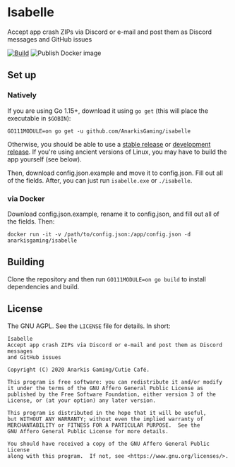 # Isabelle
Accept app crash ZIPs via Discord or e-mail and post them as Discord messages and GitHub issues

[![Build](https://github.com/AnarkisGaming/isabelle/workflows/Build/badge.svg?event=push)](https://github.com/AnarkisGaming/isabelle/actions) ![Publish Docker image](https://github.com/AnarkisGaming/isabelle/workflows/Publish%20Docker%20image/badge.svg)

## Set up

### Natively
If you are using Go 1.15+, download it using `go get` (this will place the executable in `$GOBIN`):

```
GO111MODULE=on go get -u github.com/AnarkisGaming/isabelle
```

Otherwise, you should be able to use a [stable release](https://github.com/AnarkisGaming/isabelle/releases) or [development release](https://github.com/AnarkisGaming/isabelle/actions). If you're using ancient versions of Linux, you may have to build the app yourself (see below).

Then, download config.json.example and move it to config.json. Fill out all of the fields. After, you can just run `isabelle.exe` or `./isabelle`.

### via Docker
Download config.json.example, rename it to config.json, and fill out all of the fields. Then:

```
docker run -it -v /path/to/config.json:/app/config.json -d anarkisgaming/isabelle
```

## Building
Clone the repository and then run `GO111MODULE=on go build` to install dependencies and build.

## License
The GNU AGPL. See the `LICENSE` file for details. In short:

```
Isabelle
Accept app crash ZIPs via Discord or e-mail and post them as Discord messages
and GitHub issues

Copyright (C) 2020 Anarkis Gaming/Cutie Café.

This program is free software: you can redistribute it and/or modify
it under the terms of the GNU Affero General Public License as
published by the Free Software Foundation, either version 3 of the
License, or (at your option) any later version.

This program is distributed in the hope that it will be useful,
but WITHOUT ANY WARRANTY; without even the implied warranty of
MERCHANTABILITY or FITNESS FOR A PARTICULAR PURPOSE.  See the
GNU Affero General Public License for more details.

You should have received a copy of the GNU Affero General Public License
along with this program.  If not, see <https://www.gnu.org/licenses/>.
```
